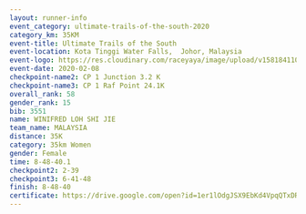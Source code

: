 ```yaml
--- 
layout: runner-info 
event_category: ultimate-trails-of-the-south-2020 
category_km: 35KM 
event-title: Ultimate Trails of the South 
event-location: Kota Tinggi Water Falls,  Johor, Malaysia 
event-logo: https://res.cloudinary.com/raceyaya/image/upload/v1581841103/logo/2020/ultimate-trails-2020_i93dfj.jpg 
event-date: 2020-02-08 
checkpoint-name2: CP 1 Junction 3.2 K 
checkpoint-name3: CP 1 Raf Point 24.1K 
overall_rank: 58
gender_rank: 15
bib: 3551
name: WINIFRED LOH SHI JIE
team_name: MALAYSIA
distance: 35K
category: 35km Women
gender: Female
time: 8-48-40.1
checkpoint2: 2-39
checkpoint3: 6-41-48
finish: 8-48-40
certificate: https://drive.google.com/open?id=1er1lOdgJSX9EbKd4VpqQTxDROCAgZJN5
--- 
```

